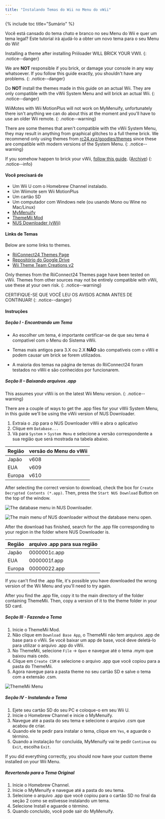 ```yaml
---
title: "Instalando Temas do Wii no Menu do vWii"
---
```


{% include toc title="Sumário" %}

Você está cansado do tema chato e branco no seu Menu do Wii e quer um tema legal? Este tutorial irá ajudá-lo a obter um novo tema para o seu Menu do Wii!

Installing a theme after installing Priiloader WILL BRICK YOUR VWII.
{: .notice--danger}

We are **NOT** responsible if you brick, or damage your console in any way whatsoever. If you follow this guide exactly, you shouldn't have any problems.
{: .notice--danger}

Do **NOT** install the themes made in this guide on an actual Wii. They are only compatible with the vWii System Menu and will brick an actual Wii.
{: .notice--danger}

WiiMotes with Wii MotionPlus will not work on MyMenuify, unfortunately there isn't anything we can do about this at the moment and you'll have to use an older Wii remote.
{: .notice--warning}

There are some themes that aren't compatible with the vWii System Menu, they may result in anything from graphical glitches to a full theme brick. We recommend only using themes from [rc24.xyz/goodies/themes](https://rc24.xyz/goodies/themes/) since these are compatible with modern versions of the System Menu.
{: .notice--warning}

If you somehow happen to brick your vWii, [follow this guide](https://gbatemp.net/threads/guide-vwii-unbrick-guide-by-garyodernichts.528329). ([Archive](https://web.archive.org/web/20200213194233/https://gbatemp.net/threads/guide-vwii-unbrick-guide-by-garyodernichts.528329/))
{: .notice--info}

#### Você precisará de

* Um Wii U com o Homebrew Channel instalado.
* Um Wiimote sem Wii MotionPlus
* Um cartão SD
* Um computador com Windows nele (ou usando Mono ou Wine no Mac/Linux)
* [MyMenuify](/assets/files/Mymenuify-Old-vWii.zip)
* [ThemeMii Mod](/assets/files/New_ThemeMii_MOD.zip)
* [NUS Downloader (vWii)](/assets/files/NUSDownloader-vwii.zip)

#### Links de Temas

Below are some links to themes.

* [RiiConnect24 Themes Page](https://rc24.xyz/goodies/themes/)
* [Repositório do Google Drive](https://drive.google.com/drive/folders/19tyeVQ--bJ0ZUTNg5yvAGvc3G4-euEpm?usp=sharing)
* [Wii Theme Team Creations v2](https://gbatemp.net/threads/wii-theme-team-creations-v2.336596/)

Only themes from the RiiConnect24 Themes page have been tested on vWii. Themes from other sources may not be entirely compatible with vWii, use these at your own risk.
{: .notice--warning}

CERTIFIQUE-SE QUE VOCÊ LEU OS AVISOS ACIMA ANTES DE CONTINUAR!
{: .notice--danger}

#### Instruções

##### Seção I - Encontrando um Tema

* Ao escolher um tema, é importante certificar-se de que seu tema é compatível com o Menu do Sistema vWii.

* Temas mais antigos para 3.X ou 2.X **NÃO** são compatíveis com o vWii e podem causar um brick se forem utilizados.

* A maioria dos temas na página de temas do RiiConnect24 foram testados no vWii e são conhecidos por funcionarem.

##### Seção II – Baixando arquivos .app

This assumes your vWii is on the latest Wii Menu version.
{: .notice--warning}

There are a couple of ways to get the .app files for your vWii System Menu, in this guide we'll be using the vWii version of NUS Downloader.

1. Extraia o .zip para o NUS Downloader vWii e abra o aplicativo
2. Clique em `Database...`
3. Vá para `System` > `System Menu` e selecione a versão correspondente a sua região que será mostrada na tabela abaixo.

| Região | versão do Menu do vWii |
| ------ | ---------------------- |
| Japão  | v608                   |
| EUA    | v609                   |
| Europa | v610                   |

After selecting the correct version to download, check the box for `Create Decrypted Contents (*.app)`. Then, press the `Start NUS Download` Button on the top of the window.

![The database menu in NUS Downloader.](/images/Themes-vWii/NUSD-vWii_preview-database.png)

![The main menu of NUS downloader without the database menu open.](/images/Themes-vWii/NUSD-vWii_sysmenu-versions.png)

After the download has finished, search for the .app file corresponding to your region in the folder where NUS Downloader is.

| Região | arquivo .app para sua região |
| ------ | ---------------------------- |
| Japão  | 0000001c.app                 |
| EUA    | 0000001f.app                 |
| Europa | 00000022.app                 |

If you can't find the .app file, it's possible you have downloaded the wrong version of the Wii Menu and you'll need to try again.

After you find the .app file, copy it to the main directory of the folder containing ThemeMii. Then, copy a version of it to the theme folder in your SD card.

##### Seção III - Fazendo o Tema

1. Inicie o ThemeMii Mod.
2. Não clique em `Download Base App`, o ThemeMii não tem arquivos .app de base para o vWii. Se você baixar um app de base, você deve deletá-lo para utilizar o arquivo .app do vWii.
3. No ThemeMii, selecione `File` -> `Open` e navegue até o tema .mym que baixou mais cedo.
4. Clique em `Create CSM` e selecione o arquivo .app que você copiou para a pasta do ThemeMii.
5. Agora navegue para a pasta theme no seu cartão SD e salve o tema com a extensão .csm.

![ThemeMii Menu](/images/Themes-vWii/ThemeMii-Mod-Preview_vWii.png)

##### Seção IV - Instalando o Tema

1. Ejete seu cartão SD do seu PC e coloque-o em seu Wii U.
2. Inicie o Homebrew Channel e inicie o MyMenuify.
3. Navegue até a pasta do seu tema e selecione o arquivo .csm que acabou de criar.
4. Quando ele te pedir para instalar o tema, clique em `Yes`, e aguarde o término.
5. Quando a instalação for concluída, MyMenuify vai te pedir `Continue` ou `Exit`, escolha `Exit`.

If you did everything correctly, you should now have your custom theme installed on your Wii Menu.

##### Revertendo para o Tema Original

1. Inicie o Homebrew Channel.
2. Inicie o MyMenuify e navegue até a pasta do seu tema.
3. Selecione o arquivo .app que você copiou para o cartão SD no final da seção 2 como se estivesse instalando um tema.
4. Selecione Install e aguarde o término.
5. Quando concluído, você pode sair do MyMenuify.
